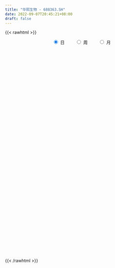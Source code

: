 ```yaml
---
title: "华熙生物 - 688363.SH"
date: 2022-09-07T20:45:21+08:00
draft: false
---
```

{{< rawhtml >}}
    <div style="text-align: center">
        <label style="padding: 1rem;"><input style="margin-right: .5rem" type="radio" name="period" value="D" checked onclick="period_change(this)">日</label>
        <label style="padding: 1rem;"><input style="margin-right: .5rem" type="radio" name="period" value="W" onclick="period_change(this)">周</label>
        <label style="padding: 1rem;"><input style="margin-right: .5rem" type="radio" name="period" value="M" onclick="period_change(this)">月</label>
    </div>
    <div id="chart" style="height: 700px;"></div> 
    <script type="text/javascript">
        const D_v = [9696.24,12510.41,11114.11,15085.14,10195.42,56358.92,20772.92,14082.0,16461.64,8015.08,14067.88,8606.81,9154.43,12484.56,11643.79,9802.37,6261.79,5445.08,10725.28,7224.83,8906.99,6627.3,6768.0,8448.54,8270.68,13493.66,8663.6,5106.58,4559.83,11213.9,17680.79,12240.28,12143.98,18448.06,13870.4,11054.18,10441.73,9566.22,8443.44,11490.97,7616.25,10586.46,9012.69,9217.48,11437.11,12061.22,13835.18,21592.79,23432.88,28581.88,22933.34,32335.97,21298.3,13264.72,13158.24,32356.3,16850.96,33539.97,17634.17,27708.22,11835.71,9414.31,42281.69,20185.03,15237.34,17236.04,10762.9,11159.14,12688.97,24039.71,16207.27,18355.76,21792.62,21407.72,20172.82,23091.63,28817.0,26551.23,25097.71,18085.27,24878.82,26247.16,27716.69,28147.29,24797.28,14334.28,16257.97,23243.94,31325.99,19888.87,21960.39,27121.49,22129.05,20550.06,49193.83,31960.5,67340.62,36495.4,46527.25,43774.11,29474.69,24253.04,32438.85,38443.62,24688.78,55408.06,47243.42,32140.36,47019.82,24787.77,32054.04,31628.52,22467.22,35044.29,38269.97,31308.02,30765.51,55631.89,53537.96,59948.01,49887.31,55806.12,31776.49,62085.66,34920.34,32686.21,20680.13,23278.29,24189.08,40917.5,21973.57,29172.34,29255.99,19233.76,29540.99,19010.38,16104.49,14849.47,12847.01,25641.95,22041.85,11453.31,18823.66,11862.22,12313.6,15004.66,17686.44,22968.79,14985.25,21508.24,35892.23,21830.17,25556.61,52176.32,40263.26,44009.32,32068.79,29529.73,21935.97,33334.34,23900.94,47709.5,45510.63,28739.92,26218.34,35783.07,31370.07,25795.62,28205.63,40125.98,53533.01,39690.06,42012.11,28748.29,42160.81,43453.45,25219.6,47423.82,22961.79,26738.01,20411.5,29782.03,19665.23,43860.3,26364.07,30602.52,29893.41,36281.57,33883.58,63941.99,54475.38,31915.16,69257.55,35905.96,32467.37,34873.92,55350.63,27540.7,30236.72,30542.13,34401.93,41968.45,35671.52,27286.91,33510.15,37919.65,34442.88,26242.79,36002.47,54727.3,46723.92,48236.04,58688.76,38694.2,38159.63,32804.79,30075.45,25347.1,51066.78,38731.38,29658.69,25752.39,16975.68,25785.74,29995.4,37768.68,77967.02,49370.98,43747.49,34921.26,34372.68,44634.22,39266.38,32936.69,31282.01,22148.78,35962.75,59626.01,35002.69,18875.2,24528.11,33896.31,36707.67,24414.37,20594.69,48731.44,29284.49,28246.34,32123.55,27669.21,32113.85,59045.02,35650.33,37446.19,40409.28,35537.67,34145.37,19149.98,16944.24,25787.3,19802.35,20809.51,26413.24,28240.82,24822.32,39426.57,26758.02,30508.9,59816.43,59370.7,43283.19,40893.52,24184.57,40998.38,42348.02,40952.23,49505.75,53918.28,42812.59,42983.44,28963.65,38337.75,32352.01,28742.2,25465.93,29301.97,36831.88,47286.65,58931.59,26054.6,29177.34,21062.52,18407.6,21670.13,16064.4,14034.64,13340.72,14643.35,11313.22,32452.97,31058.76,24439.51,24031.03,15576.37,16635.19,16375.6,20567.42,15678.76,21649.46,28104.27,15126.87,16570.49,20020.06,22355.95,17729.17,20167.66,21615.58,72241.38,59236.18,37096.52,28505.7,28645.56,21242.45,26242.17,28704.08,26383.43,15518.37,27964.19,15158.37,27780.43,17511.83,17824.11,20614.37,25098.38,29705.72,24469.03,32311.93,26004.06,19247.5,19874.54,11988.07,17688.4,14418.8,18194.18,25867.49,15839.54,18107.29,23638.89,14817.57,16970.1,13453.06,16022.71,17347.57,16748.9,16401.42,14672.14,26097.11,41481.7,21884.68,28060.18,18452.09,14493.64,12663.17,17611.89,19123.93,33009.57,27392.11,37384.27,26170.27,21591.8,14859.64,21130.21,33260.41,26826.43,23819.84,25195.49,28891.17,36075.25,40161.43,26947.44,33808.49,34308.15,27343.4,34149.67,19722.74,33909.91,24344.59,24120.27,15327.87,19340.07,40725.12,35359.41,28897.94,24993.98,17491.25,23499.9,30489.34,29884.7,22246.66,54923.12,33127.83,32568.31,29233.08,35237.18,61250.0,43264.44,38741.85,74197.66,58645.29,45875.92,55595.82,35812.5,32859.59,48855.27,41625.76,46164.84,42394.56,31035.03,34434.39,43612.37,29428.37,26395.85,69425.57,47953.98,45153.44,34544.39,30558.3,42007.64,50327.52,67305.83,30080.95,36737.69,70198.91,51810.29,45835.34,55551.51,49448.02,37549.3,31705.37,40578.03,43904.66,46576.06,51679.84,25322.23,25599.44,24218.55,117911.44,65843.71,47171.21,36387.39,52063.27,32575.71,31082.18,37702.99,28361.2,22384.74,19912.6,33880.55,19716.27,40299.77,41080.82,23854.18,26599.24,15776.86,98826.76,60223.28,40077.1,23459.78,31440.29,62147.75,36574.82,30887.77,29193.62,49556.13,38435.6,25337.57,25951.77,26449.71,21543.66,42626.41,31563.63,19924.59,33490.35,20224.25,28457.52,33298.72,18666.24,13900.93,31135.25,25915.28,21586.47,40122.61,29195.44,30795.56,26891.1,18348.69,17921.91,15839.26,16192.97,15690.78]
const D_histogram = [0.0,0.0153162393,0.2212749312,0.6464663288,0.8426050211,0.0488786676,-0.6753914128,-0.9381821122,-0.8160401668,-0.7488195825,-0.3636517121,-0.0787224869,-0.1106941783,-0.4184988246,-0.724471122,-1.2024189637,-1.4776501226,-1.3604139205,-1.4169611818,-1.165252954,-0.8859521947,-0.607722704,-0.1914787506,-0.1427975433,0.0242731216,0.472438265,0.6784626563,0.7605765509,0.6683666101,0.8831046062,1.3337596487,1.797128907,2.0824509573,2.5357779298,2.5141169944,2.049111124,1.6743757193,1.1161392698,0.8474082603,0.7997311561,0.4643427498,-0.1905693431,-0.3632374847,-0.1873889507,0.1311033631,0.282691091,0.2751267505,0.8797835707,1.628973562,2.6229641884,2.9324543614,2.2820166642,2.0939331234,1.5657456083,0.8217039036,0.9514430608,0.8642803226,1.1709009265,1.1739938822,0.6387501195,0.1596414198,-0.265274685,-1.3493786903,-2.2813069731,-2.7510951281,-2.646969305,-2.5788584805,-2.4391164654,-2.0367109118,-1.8122338908,-1.4031439561,-1.4881790886,-1.6127820989,-1.8017555138,-1.8945322728,-1.6963860048,-1.8201933453,-1.3904040594,-1.1518299923,-0.6996480818,-0.0929325621,0.6422278993,1.2557962022,0.9999725717,1.113382421,0.7745470235,0.3986317953,-0.0806441964,-0.9382682633,-1.3024498204,-0.8809098601,-0.196945038,0.1566097353,0.288646257,-0.0901388863,-0.5980038259,0.3115715841,0.904803496,1.7886254945,1.6822611508,1.3533164644,1.0802642387,0.9313154058,1.4772108824,1.6793328622,3.3510255541,4.636648704,4.7612117848,4.0551476712,3.0170535825,2.5376167413,2.6676389853,2.3415999139,1.6648837758,0.7138961711,0.0189408523,-0.8110027056,0.4851345088,1.2515302345,1.3850426754,0.4422731055,-0.850983361,-1.4907196327,-3.0023813574,-4.1697214835,-5.0314046658,-5.0800832274,-5.1487823911,-4.803707885,-5.23772226,-5.2229831066,-5.6535745449,-5.9647101087,-5.5041734366,-4.2914049813,-3.3118867348,-2.8350712583,-2.0670989646,-1.2779030563,-0.2994356011,0.1969449243,0.699735472,0.6603923172,0.8019214863,0.836972699,1.2591131686,1.6059515337,2.0643538585,2.0246877653,2.3888936207,2.7717414306,2.9012087196,2.9663145279,3.7275726889,3.9769342951,3.4889197102,3.3004765515,3.3155567165,2.9750505875,2.1310922864,1.7895399144,2.0192189842,2.4556372196,2.3651950879,2.1283105014,1.9016557951,2.208436119,2.2196272685,1.815903212,2.0485508213,1.6408400541,0.3484294671,-0.2349564737,-0.3096367486,0.5543526998,1.2275001288,1.1149804435,2.0424482588,2.4197675948,2.4952545794,2.0726097079,1.0060946642,0.3765014528,1.0076208257,1.4222446869,2.0322990685,2.1443018107,3.1069836055,3.4093533195,1.2958833094,-0.0662750134,-0.7915179393,-2.2321937097,-3.0387413795,-4.0380763645,-4.3665822456,-3.6341645459,-3.4258208241,-3.9594176806,-3.5987501807,-2.4783194997,-0.8588271923,0.4806251184,1.1916124094,0.6295006678,1.3562250185,1.6300241048,1.5463488874,2.0199676815,3.4682250015,2.8378668258,3.884730553,3.0160465354,2.5106401386,1.1164703291,0.3806697431,-0.1479188083,-1.0814560435,-0.5926071261,0.3167666322,0.2319796343,-0.3424622619,-0.9414750327,-0.526147568,-0.6864618569,-2.3093124233,-6.5741290315,-9.5185484898,-10.1159607407,-9.7642141892,-9.4474472065,-9.0168513346,-7.9674609536,-6.9755065336,-6.51514034,-5.9396745324,-5.3380517909,-4.2965113615,-3.8383590901,-3.2959011471,-2.7585408038,-1.6080809438,-1.4759005793,-1.4060589252,-0.9379573152,-1.3817802453,-1.0976021288,-0.7626392984,-0.2648860622,-0.3383375594,-0.3325037681,-0.3837371429,-0.5909850269,-0.0924695005,-0.444298019,-0.6197806878,0.1019012947,0.6235141996,0.8326949511,0.7208667123,0.8236794091,0.9139972588,1.1045375797,0.8188937745,0.7412050211,0.9851419671,1.3084210798,1.8861395203,3.0035665684,3.781199835,3.7080751419,3.5463700586,3.4782336125,3.9372772916,3.3452423438,3.1446488527,3.4269622607,2.7921229089,2.1492429263,0.9225813441,0.1490951356,-0.1948427758,-0.6231312365,-0.5781721422,-0.5879886818,-0.6194337804,-0.7883721728,-1.3793657234,-1.1675625812,-0.7699014771,-0.5045830838,-0.1741524066,0.1712301221,0.3058245732,0.3037393245,0.4132376744,0.3779469415,0.3390476438,0.3240418636,0.7950345072,1.2448344471,1.2713905656,0.9447746451,0.6434238659,0.5962396005,0.6073682464,0.7519959771,0.8044386698,0.536057417,0.1100696147,-0.120759558,-0.3075124831,-0.4938009116,-0.3102519126,-0.3632979735,-0.4359458214,-0.1746532593,0.8710462249,1.4517651261,1.9115086195,1.9497960534,1.5215516961,1.2583029534,0.8209464322,0.3050910265,-0.1187475356,-0.2843714734,-0.6183310381,-0.8091405089,-1.1089778222,-0.9075215073,-0.939615565,-0.903034007,-0.8628343236,-1.0738637545,-1.2910025091,-1.6763347,-2.04478762,-2.0008849746,-1.827093088,-1.4740888457,-1.4865811526,-1.3846065576,-1.0299195092,-1.0110773793,-0.9467871448,-1.0000892968,-1.1737147934,-1.0612589647,-1.1124791718,-1.0759965091,-1.1326986111,-1.0265493476,-0.8221909859,-0.5012982637,-0.1058124593,-0.027403039,-0.3508899587,-0.4030843528,0.0234654125,0.4589964514,0.7180115699,0.9156312756,1.0036108147,0.9661927789,1.2711339201,1.3327109441,1.665617621,1.9392950862,1.9209568021,1.7831803247,1.4454270394,1.4007091416,1.0244414641,0.5751789732,0.0858122879,0.0664649028,0.21430574,-0.2120252379,-0.6269593188,-0.4876265281,-0.0568604338,0.2737424669,0.6971943991,0.8429868323,1.1421409179,1.3040682673,1.0621990361,0.8168123887,0.724450906,1.1453698415,1.4491505654,1.5339247585,1.2960766674,0.9070110293,0.3438523388,-0.4151964756,-0.6781004806,-1.0039908898,-0.3620905089,0.1605183598,0.7152510161,0.7609920815,0.9149822088,1.3276885455,1.4394650208,1.0994898475,1.4310776046,1.831092051,1.9871997513,2.3223341594,2.2362763602,1.7611933667,0.992329831,0.6242910983,0.3779330964,0.3392343581,0.1154122787,-0.1772335574,-0.199881548,-0.3777655664,-0.542568809,0.1409704139,0.6704168857,0.4683689022,0.4159682337,0.3883248503,0.4820620397,0.6318257593,1.134161341,1.3039826946,1.464114506,1.0729260434,0.9949713887,0.8260703701,0.2829434894,-0.1918600575,-0.5040624457,-0.7600140394,-1.0421402904,-0.9010346021,-0.4904260374,-0.1942340651,-0.1424699998,-0.250126511,-0.1789897054,-0.942334939,-1.1054825327,-1.3842489796,-1.5868884917,-1.3140351164,-1.2745744442,-1.1189109558,-1.2202174384,-1.3723876829,-1.3979145797,-1.3140125219,-1.5069031075,-1.6778554376,-1.2281290683,-0.8319843176,-0.6210345299,-0.2881916947,-0.1829194703,0.9514119914,1.6671685349,1.8609930635,1.8894152871,1.8658061482,2.3088148539,2.5205800091,2.3203949536,1.8518966293,1.0970790252,0.6957336122,0.1492943268,0.043739359,-0.318027091,-0.5660602125,-1.0686631635,-1.1142818912,-1.1914580571,-1.3033505434,-1.495813082,-1.3404563907,-1.585469977,-1.7203548883,-1.6482242021,-1.8228889397,-1.8670660732,-1.6716369814,-1.2080176224,-0.8397211218,-0.3334984318,-0.1392983547,-0.1958413476,-0.1119353697,-0.2708885032,-0.3497492038,-0.4238943162]
const D_fast = [0.0,0.0191452991,0.2804227238,0.8672307036,1.2740206512,0.4925139646,-0.4006039689,-0.8979401965,-0.9798082927,-1.0997926041,-0.8055376616,-0.5402890582,-0.5999342941,-1.0123636466,-1.4994537245,-2.2780063072,-2.9226499966,-3.1455172748,-3.5563048314,-3.5959098421,-3.5380971315,-3.4117983168,-3.043424051,-3.0304422296,-2.8573032844,-2.2910285747,-1.9153885193,-1.643130487,-1.5682487753,-1.1327346276,-0.3486396729,0.5640118122,1.3699466017,2.4572180568,3.0640863699,3.1113582805,3.1552168056,2.8760151736,2.8191362292,2.971391914,2.7520891951,2.0495347664,1.7860572537,1.91505855,2.2663267046,2.4885872052,2.5498045523,3.3744072653,4.530840647,6.1805723205,7.2231760839,7.1432425528,7.4786422928,7.3418911797,6.8032754509,7.1708753734,7.2997827158,7.8991285514,8.1957199776,7.8201637448,7.3809654,6.8897306239,5.4682819461,3.96602692,2.808464983,2.2508484799,1.6742446842,1.2042075829,1.0974354086,0.8688539569,0.9271579025,0.4700779979,-0.0577205371,-0.6971328305,-1.2635426577,-1.4894928909,-2.0683485678,-1.9861602967,-2.0355437277,-1.7582738377,-1.1747914584,-0.2790740222,0.6484433312,0.6426128437,1.0343682982,0.8891696566,0.6129123773,0.1134753364,-0.9787157963,-1.6685098086,-1.4671973132,-0.8324687506,-0.4397615435,-0.2355634576,-0.6368833224,-1.2942492185,-0.3067809124,0.5126518734,1.8436302455,2.1578311895,2.1672156193,2.1642294532,2.2481094718,3.163307669,3.7852628643,6.2947119448,8.7394972706,10.0543632977,10.3620861019,10.0782554088,10.2332227529,11.0301547432,11.2895156503,11.0290204561,10.2565068942,9.5662867885,8.5335925542,9.9510133957,11.0302916801,11.5100647898,10.6778634964,9.1718611896,8.1594450097,5.8971879456,3.6874174487,1.5678830999,0.2491837314,-1.10671103,-1.9625634951,-3.7060084351,-4.9970150583,-6.8410001328,-8.6433132239,-9.5588199109,-9.4189027009,-9.2673561381,-9.4993084762,-9.2481109236,-8.7783907794,-7.8747822244,-7.329165468,-6.6514410523,-6.5256861278,-6.1836765872,-5.9393821997,-5.2024634379,-4.4541371894,-3.4796464,-3.0131405518,-2.0517112913,-0.9759281237,-0.1211586549,0.6855257855,2.3786771187,3.6222722986,4.0064876413,4.6431636204,5.4871329645,5.8903894824,5.579204253,5.6850368596,6.4195206754,7.4698482158,7.970704856,8.2658978949,8.5146571374,9.373546491,9.9396444577,9.9898962041,10.7346815188,10.7371807651,9.5318775448,8.8897524857,8.7376630236,9.740240647,10.7202631081,10.8864885337,12.3245684137,13.3068296484,14.0061302778,14.1016378333,13.2866464556,12.7511786075,13.6342031868,14.4043882198,15.5225173685,16.1705955633,17.9100232595,19.0647313034,17.2752321206,15.8965050444,14.9733826338,12.9746584359,11.4084254212,9.3995713451,7.9794199025,7.8032964658,7.1551849815,5.6317337049,5.0927136596,5.5935644657,6.998349975,8.4579585653,9.4668489586,9.0621123841,10.1278929894,10.8091981019,11.1121101063,12.0907208208,14.4060343911,14.4851429219,16.5031892873,16.3885169036,16.5107705415,15.3957183143,14.755085164,14.1895169105,12.9856156645,13.3263128003,14.3148782167,14.2880861274,13.6280286656,12.7936471367,13.0774377094,12.7455079562,10.545329284,4.636980418,-0.6870761628,-3.8134785988,-5.9027855946,-7.9478804136,-9.7714973753,-10.7139722328,-11.4658944461,-12.6343133375,-13.5437661631,-14.2766563693,-14.3092437802,-14.8106812813,-15.0921986251,-15.2444734828,-14.4960338587,-14.7328286391,-15.0145017162,-14.7808894351,-15.5701574264,-15.5603798421,-15.4160768363,-14.9845451156,-15.1425810027,-15.2198731535,-15.367040814,-15.7220349548,-15.2466368034,-15.7095398267,-16.0399676674,-15.2928103613,-14.6153189064,-14.1979644172,-14.1295759779,-13.8208434289,-13.5020262645,-13.0353515486,-13.1162719103,-13.0086594083,-12.5184369705,-11.8680525879,-10.8187992673,-8.9504805771,-7.2275473517,-6.3736532594,-5.6487658281,-4.847343871,-3.403980869,-3.1597052308,-2.5741365088,-1.4350825356,-1.3718911602,-1.4774604112,-2.4734766574,-3.209689082,-3.6023376873,-4.1864089571,-4.2859928983,-4.4428066084,-4.6291101522,-4.9951415878,-5.9309765691,-6.0110640723,-5.8058783374,-5.6667057151,-5.3798131396,-4.9916230803,-4.7805724859,-4.7067229036,-4.493915135,-4.4347191325,-4.3888565193,-4.3228518335,-3.6531005631,-2.8920920115,-2.5476882515,-2.6381105108,-2.7786053235,-2.6767296888,-2.5137589813,-2.1811322563,-1.9275798962,-2.0619467948,-2.4604171934,-2.7214362556,-2.9850673015,-3.2948059579,-3.1888199371,-3.3326904913,-3.5143247945,-3.2966955472,-2.0332345068,-1.0895743241,-0.1519536758,0.3737827714,0.3259263381,0.3772533338,0.1451334206,-0.2944492284,-0.7479746744,-0.9846914806,-1.4732338047,-1.8663284028,-2.4434101716,-2.4688342336,-2.7358321826,-2.9250091263,-3.1005180238,-3.5800133933,-4.1199027752,-4.9243186411,-5.8039684661,-6.2602870643,-6.5432684497,-6.5587864189,-6.9429240139,-7.1871010583,-7.0898938872,-7.3238211021,-7.4962276539,-7.79955213,-8.266606325,-8.4194652375,-8.7488052375,-8.9813217021,-9.3211984569,-9.4716865302,-9.472875915,-9.2773077587,-8.9082750692,-8.8367164086,-9.2479258179,-9.4008913003,-8.9684751819,-8.4181950301,-7.9796770191,-7.5531494946,-7.2142672518,-7.0101370929,-6.3874124716,-5.9926577116,-5.2433466295,-4.4848453927,-4.0229444762,-3.7149258724,-3.691322398,-3.3858630103,-3.5060203219,-3.8114880694,-4.2794016828,-4.2821328422,-4.08071557,-4.5600528574,-5.1317267679,-5.1143006093,-4.6977496234,-4.298711106,-3.700960574,-3.3444214327,-2.7597321177,-2.2717877014,-2.2481071736,-2.2892907239,-2.2005394801,-1.4932780842,-0.8272097189,-0.3589543362,-0.2727832604,-0.4350961412,-0.9122917469,-1.7751396803,-2.2075688055,-2.7844569371,-2.2330791835,-1.6703407248,-0.9367953144,-0.7008062286,-0.3180705491,0.426557924,0.8982006545,0.833097943,1.5224551013,2.3802425604,3.0331501986,3.9488681464,4.4218794373,4.3870947855,3.8663137075,3.6543477494,3.5024730216,3.5485828728,3.3536138631,3.0166596376,2.94404126,2.67171585,2.3712704052,3.0900522316,3.7871029248,3.7021471668,3.7537385568,3.8231763859,4.0374290852,4.3451492447,5.1310251617,5.6268421888,6.1530026268,6.030045675,6.2008338675,6.2384504414,5.7660594331,5.2432908718,4.8050728722,4.3591177686,3.816456445,3.7323034827,4.0203055381,4.2679389942,4.2840855595,4.1138974206,4.1402867999,3.1413578315,2.7018396046,2.0770109128,1.4776492778,1.421993874,1.1428109351,1.0187466846,0.6123858423,0.1171186771,-0.2578868646,-0.5024879373,-1.0721042998,-1.6625204892,-1.519826387,-1.3316777157,-1.2759865604,-1.015191649,-0.9556492921,0.4165351674,1.5490838447,2.2081566391,2.7089326845,3.1517750826,4.1719875018,5.0138976593,5.3938113422,5.3882871752,4.9077393274,4.6803273175,4.1712116138,4.0765914857,3.6353182629,3.2457700883,2.4760013465,2.1518121459,1.7767714658,1.3390413436,0.7726255345,0.5928681281,-0.0485129524,-0.6134865858,-0.9534119501,-1.5837989226,-2.0947425744,-2.317222728,-2.1556077746,-1.9972415544,-1.5743934724,-1.415017984,-1.5205213137,-1.4645991782,-1.6912744375,-1.8575724391,-2.0376911305]
const D_slow = [0.0,0.0038290598,0.0591477926,0.2207643748,0.4314156301,0.443635297,0.2747874438,0.0402419158,-0.1637681259,-0.3509730216,-0.4418859496,-0.4615665713,-0.4892401159,-0.593864822,-0.7749826025,-1.0755873434,-1.4449998741,-1.7851033542,-2.1393436497,-2.4306568881,-2.6521449368,-2.8040756128,-2.8519453005,-2.8876446863,-2.8815764059,-2.7634668397,-2.5938511756,-2.4037070379,-2.2366153853,-2.0158392338,-1.6823993216,-1.2331170949,-0.7125043555,-0.0785598731,0.5499693755,1.0622471565,1.4808410863,1.7598759038,1.9717279689,2.1716607579,2.2877464454,2.2401041096,2.1492947384,2.1024475007,2.1352233415,2.2058961142,2.2746778018,2.4946236945,2.901867085,3.5576081321,4.2907217225,4.8612258885,5.3847091694,5.7761455715,5.9815715474,6.2194323126,6.4355023932,6.7282276248,7.0217260954,7.1814136253,7.2213239802,7.155005309,6.8176606364,6.2473338931,5.5595601111,4.8978177848,4.2531031647,3.6433240484,3.1341463204,2.6810878477,2.3303018587,1.9582570865,1.5550615618,1.1046226833,0.6309896151,0.2068931139,-0.2481552224,-0.5957562373,-0.8837137354,-1.0586257558,-1.0818588963,-0.9213019215,-0.607352871,-0.357359728,-0.0790141228,0.1146226331,0.2142805819,0.1941195328,-0.040447533,-0.3660599881,-0.5862874531,-0.6355237126,-0.5963712788,-0.5242097146,-0.5467444361,-0.6962453926,-0.6183524966,-0.3921516226,0.055004751,0.4755700387,0.8138991548,1.0839652145,1.316794066,1.6860967866,2.1059300021,2.9436863906,4.1028485666,5.2931515128,6.3069384306,7.0612018263,7.6956060116,8.3625157579,8.9479157364,9.3641366803,9.5426107231,9.5473459362,9.3445952598,9.465878887,9.7787614456,10.1250221145,10.2355903908,10.0228445506,9.6501646424,8.8995693031,7.8571389322,6.5992877657,5.3292669589,4.0420713611,2.8411443899,1.5317138249,0.2259680482,-1.187425588,-2.6786031152,-4.0546464743,-5.1274977196,-5.9554694033,-6.6642372179,-7.181011959,-7.5004877231,-7.5753466234,-7.5261103923,-7.3511765243,-7.186078445,-6.9855980734,-6.7763548987,-6.4615766065,-6.0600887231,-5.5440002585,-5.0378283171,-4.440604912,-3.7476695543,-3.0223673744,-2.2807887424,-1.3488955702,-0.3546619965,0.5175679311,1.342687069,2.1715762481,2.9153388949,3.4481119665,3.8954969451,4.4003016912,5.0142109961,5.6055097681,6.1375873935,6.6130013422,7.165110372,7.7200171891,8.1739929921,8.6861306975,9.096340711,9.1834480778,9.1247089594,9.0472997722,9.1858879472,9.4927629793,9.7715080902,10.2821201549,10.8870620536,11.5108756984,12.0290281254,12.2805517915,12.3746771547,12.6265823611,12.9821435328,13.4902183,14.0262937526,14.803039654,15.6553779839,15.9793488112,15.9627800579,15.764900573,15.2068521456,14.4471668007,13.4376477096,12.3460021482,11.4374610117,10.5810058057,9.5911513855,8.6914638403,8.0718839654,7.8571771673,7.9773334469,8.2752365493,8.4326117162,8.7716679709,9.1791739971,9.5657612189,10.0707531393,10.9378093897,11.6472760961,12.6184587343,13.3724703682,14.0001304029,14.2792479851,14.3744154209,14.3374357188,14.0670717079,13.9189199264,13.9981115845,14.0561064931,13.9704909276,13.7351221694,13.6035852774,13.4319698132,12.8546417073,11.2111094495,8.831472327,6.3024821418,3.8614285946,1.4995667929,-0.7546460407,-2.7465112791,-4.4903879125,-6.1191729975,-7.6040916306,-8.9386045784,-10.0127324187,-10.9723221912,-11.796297478,-12.485932679,-12.8879529149,-13.2569280597,-13.608442791,-13.8429321198,-14.1883771812,-14.4627777134,-14.6534375379,-14.7196590535,-14.8042434433,-14.8873693854,-14.9833036711,-15.1310499278,-15.1541673029,-15.2652418077,-15.4201869796,-15.394711656,-15.2388331061,-15.0306593683,-14.8504426902,-14.644522838,-14.4160235233,-14.1398891283,-13.9351656847,-13.7498644294,-13.5035789376,-13.1764736677,-12.7049387876,-11.9540471455,-11.0087471867,-10.0817284013,-9.1951358866,-8.3255774835,-7.3412581606,-6.5049475746,-5.7187853615,-4.8620447963,-4.1640140691,-3.6267033375,-3.3960580015,-3.3587842176,-3.4074949115,-3.5632777206,-3.7078207562,-3.8548179266,-4.0096763717,-4.206769415,-4.5516108458,-4.8435014911,-5.0359768604,-5.1621226313,-5.205660733,-5.1628532024,-5.0863970591,-5.010462228,-4.9071528094,-4.812666074,-4.7279041631,-4.6468936972,-4.4481350704,-4.1369264586,-3.8190788172,-3.5828851559,-3.4220291894,-3.2729692893,-3.1211272277,-2.9331282334,-2.732018566,-2.5980042117,-2.5704868081,-2.6006766976,-2.6775548184,-2.8010050463,-2.8785680244,-2.9693925178,-3.0783789731,-3.122042288,-2.9042807317,-2.5413394502,-2.0634622953,-1.576013282,-1.1956253579,-0.8810496196,-0.6758130115,-0.5995402549,-0.6292271388,-0.7003200072,-0.8549027667,-1.0571878939,-1.3344323495,-1.5613127263,-1.7962166175,-2.0219751193,-2.2376837002,-2.5061496388,-2.8289002661,-3.2479839411,-3.7591808461,-4.2594020897,-4.7161753617,-5.0846975732,-5.4563428613,-5.8024945007,-6.059974378,-6.3127437228,-6.549440509,-6.7994628332,-7.0928915316,-7.3582062728,-7.6363260657,-7.905325193,-8.1884998458,-8.4451371827,-8.6506849291,-8.776009495,-8.8024626099,-8.8093133696,-8.8970358593,-8.9978069475,-8.9919405944,-8.8771914815,-8.697688589,-8.4687807701,-8.2178780665,-7.9763298717,-7.6585463917,-7.3253686557,-6.9089642504,-6.4241404789,-5.9439012784,-5.4981061972,-5.1367494373,-4.7865721519,-4.5304617859,-4.3866670426,-4.3652139707,-4.348597745,-4.29502131,-4.3480276195,-4.5047674492,-4.6266740812,-4.6408891896,-4.5724535729,-4.3981549731,-4.187408265,-3.9018730356,-3.5758559688,-3.3103062097,-3.1061031125,-2.924990386,-2.6386479257,-2.2763602843,-1.8928790947,-1.5688599278,-1.3421071705,-1.2561440858,-1.3599432047,-1.5294683249,-1.7804660473,-1.8709886745,-1.8308590846,-1.6520463306,-1.4617983102,-1.233052758,-0.9011306216,-0.5412643664,-0.2663919045,0.0913774967,0.5491505094,1.0459504472,1.6265339871,2.1856030771,2.6259014188,2.8739838765,3.0300566511,3.1245399252,3.2093485147,3.2382015844,3.193893195,3.143922808,3.0494814164,2.9138392142,2.9490818177,3.1166860391,3.2337782646,3.3377703231,3.4348515356,3.5553670455,3.7133234854,3.9968638206,4.3228594943,4.6888881208,4.9571196316,5.2058624788,5.4123800713,5.4831159437,5.4351509293,5.3091353179,5.119131808,4.8585967354,4.6333380849,4.5107315755,4.4621730593,4.4265555593,4.3640239316,4.3192765052,4.0836927705,3.8073221373,3.4612598924,3.0645377695,2.7360289904,2.4173853793,2.1376576404,1.8326032808,1.48950636,1.1400277151,0.8115245846,0.4347988078,0.0153349484,-0.2916973187,-0.4996933981,-0.6549520306,-0.7269999542,-0.7727298218,-0.534876824,-0.1180846902,0.3471635756,0.8195173974,1.2859689344,1.8631726479,2.4933176502,3.0734163886,3.5363905459,3.8106603022,3.9845937053,4.021917287,4.0328521267,3.953345354,3.8118303008,3.54466451,3.2660940372,2.9682295229,2.642391887,2.2684386165,1.9333245188,1.5369570246,1.1068683025,0.694812252,0.2390900171,-0.2276765012,-0.6455857466,-0.9475901522,-1.1575204326,-1.2408950406,-1.2757196293,-1.3246799662,-1.3526638086,-1.4203859344,-1.5078232353,-1.6137968144]
const D_data = [['2020-08-19', 133.88, 133.44, 131.12, 136.0],['2020-08-20', 132.33, 133.68, 130.5, 136.2],['2020-08-21', 135.1, 136.77, 135.0, 138.23],['2020-08-24', 136.77, 141.6, 135.55, 143.08],['2020-08-25', 140.08, 141.06, 139.33, 143.8],['2020-08-26', 132.9, 127.45, 120.33, 134.99],['2020-08-27', 125.99, 124.0, 120.1, 126.0],['2020-08-28', 124.0, 126.48, 122.52, 127.87],['2020-08-31', 125.6, 130.21, 125.18, 131.5],['2020-09-01', 130.99, 129.37, 128.09, 131.6],['2020-09-02', 130.0, 134.08, 128.3, 135.88],['2020-09-03', 134.0, 134.4, 132.66, 135.86],['2020-09-04', 129.88, 130.97, 129.51, 133.0],['2020-09-07', 129.34, 126.3, 125.73, 131.47],['2020-09-08', 125.1, 124.1, 121.61, 127.78],['2020-09-09', 124.5, 118.91, 118.91, 124.69],['2020-09-10', 120.78, 118.15, 118.15, 121.45],['2020-09-11', 118.15, 121.27, 118.02, 122.06],['2020-09-14', 124.68, 117.86, 116.79, 125.59],['2020-09-15', 119.26, 120.89, 117.0, 120.9],['2020-09-16', 120.67, 121.49, 119.5, 124.5],['2020-09-17', 120.75, 122.0, 119.55, 123.78],['2020-09-18', 122.27, 124.89, 121.3, 125.1],['2020-09-21', 125.31, 121.0, 120.58, 125.37],['2020-09-22', 120.29, 122.61, 119.68, 123.0],['2020-09-23', 124.0, 127.6, 122.51, 129.97],['2020-09-24', 125.67, 126.42, 124.13, 129.0],['2020-09-25', 127.45, 125.87, 124.68, 128.0],['2020-09-28', 125.8, 123.9, 122.7, 127.0],['2020-09-29', 125.66, 128.4, 124.7, 129.45],['2020-09-30', 128.06, 133.79, 127.64, 135.0],['2020-10-09', 134.46, 137.48, 133.18, 138.0],['2020-10-12', 138.3, 138.7, 136.38, 138.9],['2020-10-13', 138.64, 144.61, 136.91, 145.22],['2020-10-14', 142.79, 141.89, 139.83, 144.29],['2020-10-15', 141.88, 136.96, 136.2, 142.98],['2020-10-16', 138.45, 137.49, 136.38, 141.6],['2020-10-19', 139.0, 134.01, 133.1, 139.25],['2020-10-20', 134.96, 136.45, 133.9, 136.71],['2020-10-21', 136.95, 139.32, 136.0, 141.38],['2020-10-22', 139.0, 135.5, 134.14, 139.0],['2020-10-23', 135.99, 129.24, 127.7, 136.96],['2020-10-26', 127.5, 133.13, 126.02, 134.5],['2020-10-27', 133.51, 137.59, 131.24, 138.55],['2020-10-28', 136.1, 141.0, 136.1, 142.87],['2020-10-29', 138.4, 140.66, 138.0, 142.5],['2020-10-30', 139.0, 139.6, 135.25, 143.0],['2020-11-02', 140.13, 149.7, 138.66, 153.57],['2020-11-03', 149.0, 156.58, 148.64, 161.79],['2020-11-04', 157.9, 166.55, 154.91, 168.58],['2020-11-05', 165.49, 164.3, 160.01, 167.79],['2020-11-06', 161.95, 154.09, 149.72, 161.95],['2020-11-09', 154.96, 160.1, 151.0, 163.11],['2020-11-10', 160.0, 156.16, 153.2, 163.2],['2020-11-11', 156.67, 151.8, 150.88, 159.98],['2020-11-12', 152.65, 162.67, 152.65, 163.1],['2020-11-13', 162.88, 161.7, 158.5, 162.88],['2020-11-16', 168.7, 168.99, 161.71, 173.98],['2020-11-17', 169.94, 167.95, 166.51, 173.1],['2020-11-18', 166.66, 161.5, 153.95, 169.85],['2020-11-19', 158.92, 160.8, 156.0, 161.99],['2020-11-20', 159.0, 160.01, 158.5, 163.66],['2020-11-23', 161.14, 148.0, 144.28, 161.15],['2020-11-24', 144.98, 143.91, 142.83, 147.19],['2020-11-25', 144.99, 144.72, 140.9, 146.0],['2020-11-26', 144.25, 149.5, 143.4, 150.15],['2020-11-27', 149.7, 148.07, 145.34, 151.0],['2020-11-30', 149.9, 148.08, 147.13, 151.99],['2020-12-01', 149.87, 151.53, 147.51, 152.32],['2020-12-02', 147.0, 149.87, 143.74, 152.59],['2020-12-03', 149.84, 152.97, 145.18, 154.88],['2020-12-04', 151.4, 146.8, 146.11, 152.0],['2020-12-07', 146.81, 144.74, 142.88, 147.79],['2020-12-08', 144.7, 141.9, 141.69, 147.03],['2020-12-09', 141.6, 140.98, 140.0, 144.66],['2020-12-10', 140.01, 143.53, 139.02, 146.88],['2020-12-11', 144.96, 138.28, 135.54, 144.96],['2020-12-14', 140.36, 144.7, 139.0, 146.29],['2020-12-15', 143.75, 142.99, 142.5, 150.0],['2020-12-16', 141.5, 146.66, 141.05, 147.98],['2020-12-17', 146.54, 151.0, 146.03, 154.97],['2020-12-18', 152.6, 156.33, 148.78, 159.3],['2020-12-21', 156.7, 159.12, 152.13, 160.48],['2020-12-22', 158.2, 150.03, 150.0, 161.69],['2020-12-23', 149.62, 155.09, 147.8, 155.79],['2020-12-24', 155.06, 149.57, 149.1, 156.0],['2020-12-25', 147.1, 147.66, 145.59, 151.38],['2020-12-28', 145.9, 144.2, 140.24, 147.64],['2020-12-29', 143.0, 135.43, 135.12, 145.23],['2020-12-30', 135.47, 137.37, 135.0, 141.0],['2020-12-31', 137.25, 146.43, 137.25, 146.59],['2021-01-04', 145.39, 152.2, 144.62, 153.49],['2021-01-05', 150.0, 150.77, 148.6, 155.56],['2021-01-06', 149.8, 149.41, 147.34, 152.2],['2021-01-07', 151.47, 142.34, 137.0, 153.32],['2021-01-08', 140.42, 137.95, 135.9, 141.98],['2021-01-11', 146.0, 156.6, 146.0, 161.5],['2021-01-12', 160.0, 157.13, 153.11, 161.5],['2021-01-13', 160.44, 165.84, 159.03, 171.5],['2021-01-14', 165.84, 156.97, 156.74, 168.48],['2021-01-15', 155.58, 154.31, 151.0, 158.0],['2021-01-18', 154.69, 154.49, 153.1, 158.6],['2021-01-19', 154.0, 155.88, 146.77, 158.0],['2021-01-20', 157.0, 166.85, 153.71, 167.0],['2021-01-21', 167.68, 166.11, 162.68, 168.88],['2021-01-22', 169.91, 192.0, 168.0, 192.41],['2021-01-25', 196.1, 198.9, 188.99, 204.6],['2021-01-26', 197.69, 192.62, 192.62, 202.8],['2021-01-27', 192.62, 185.0, 174.23, 194.45],['2021-01-28', 181.21, 179.9, 179.3, 186.76],['2021-01-29', 182.26, 186.07, 182.26, 192.28],['2021-02-01', 182.58, 196.0, 180.06, 202.28],['2021-02-02', 195.84, 193.0, 189.26, 196.5],['2021-02-03', 190.6, 188.8, 188.67, 201.23],['2021-02-04', 189.44, 183.25, 176.0, 194.46],['2021-02-05', 184.92, 183.65, 180.66, 191.0],['2021-02-08', 184.82, 178.85, 176.88, 186.69],['2021-02-09', 181.21, 207.98, 180.5, 212.02],['2021-02-10', 203.0, 209.01, 197.15, 217.34],['2021-02-18', 215.8, 206.0, 204.61, 229.45],['2021-02-19', 204.68, 192.5, 188.88, 209.6],['2021-02-22', 193.0, 183.32, 182.98, 203.87],['2021-02-23', 180.12, 186.73, 177.0, 190.0],['2021-02-24', 186.0, 169.48, 161.0, 188.0],['2021-02-25', 169.02, 164.84, 162.88, 170.5],['2021-02-26', 155.3, 160.5, 154.0, 162.92],['2021-03-01', 161.75, 165.01, 160.78, 167.35],['2021-03-02', 166.3, 161.0, 159.6, 168.8],['2021-03-03', 159.52, 163.43, 157.0, 163.75],['2021-03-04', 160.0, 149.7, 148.0, 160.99],['2021-03-05', 145.0, 150.11, 144.4, 151.98],['2021-03-08', 152.28, 138.96, 138.88, 154.46],['2021-03-09', 136.98, 133.5, 133.11, 141.2],['2021-03-10', 136.59, 138.49, 136.58, 140.5],['2021-03-11', 140.0, 147.87, 139.01, 150.7],['2021-03-12', 147.88, 147.05, 142.35, 149.46],['2021-03-15', 147.7, 141.33, 138.44, 147.7],['2021-03-16', 141.33, 145.4, 138.8, 146.46],['2021-03-17', 143.28, 147.5, 143.01, 148.77],['2021-03-18', 147.58, 152.96, 147.21, 156.5],['2021-03-19', 149.48, 149.8, 148.69, 156.66],['2021-03-22', 152.0, 151.89, 148.0, 154.44],['2021-03-23', 155.0, 145.86, 145.02, 156.65],['2021-03-24', 144.56, 147.98, 144.01, 149.68],['2021-03-25', 147.55, 146.8, 140.05, 149.54],['2021-03-26', 148.5, 152.79, 147.8, 154.52],['2021-03-29', 152.82, 154.19, 151.7, 158.27],['2021-03-30', 153.5, 158.42, 153.22, 163.0],['2021-03-31', 156.05, 154.2, 152.0, 160.58],['2021-04-01', 155.31, 161.24, 154.62, 162.6],['2021-04-02', 161.91, 164.99, 161.0, 171.0],['2021-04-06', 164.21, 165.0, 163.6, 169.4],['2021-04-07', 163.03, 166.7, 160.0, 169.1],['2021-04-08', 165.7, 180.1, 165.66, 184.5],['2021-04-09', 178.9, 179.4, 178.0, 185.87],['2021-04-12', 178.88, 172.52, 170.8, 186.8],['2021-04-13', 170.82, 177.3, 169.03, 180.8],['2021-04-14', 176.0, 182.29, 175.02, 185.58],['2021-04-15', 182.3, 179.84, 177.1, 185.94],['2021-04-16', 178.41, 172.82, 168.9, 181.85],['2021-04-19', 170.54, 178.0, 168.38, 178.9],['2021-04-20', 177.3, 186.98, 177.0, 191.22],['2021-04-21', 185.8, 193.85, 184.01, 198.0],['2021-04-22', 194.87, 190.88, 189.0, 195.85],['2021-04-23', 190.77, 190.8, 185.1, 193.47],['2021-04-26', 189.0, 192.2, 189.0, 198.98],['2021-04-27', 190.26, 201.74, 188.01, 203.99],['2021-04-28', 199.56, 201.74, 195.34, 205.13],['2021-04-29', 198.06, 198.23, 195.5, 208.0],['2021-04-30', 197.77, 208.5, 197.45, 214.85],['2021-05-06', 209.21, 202.75, 192.11, 220.0],['2021-05-07', 202.0, 189.15, 188.11, 205.78],['2021-05-10', 190.2, 194.3, 188.16, 202.25],['2021-05-11', 192.0, 199.97, 187.68, 202.5],['2021-05-12', 196.33, 215.28, 193.3, 217.77],['2021-05-13', 210.0, 219.11, 206.35, 220.33],['2021-05-14', 218.1, 213.1, 211.88, 219.1],['2021-05-17', 210.39, 231.05, 210.3, 232.29],['2021-05-18', 228.53, 231.0, 226.66, 234.86],['2021-05-19', 228.91, 232.02, 224.2, 234.66],['2021-05-20', 231.0, 228.35, 223.8, 236.53],['2021-05-21', 227.85, 219.21, 215.35, 229.88],['2021-05-24', 217.96, 222.4, 215.0, 223.0],['2021-05-25', 222.74, 240.55, 222.74, 250.23],['2021-05-26', 240.56, 243.48, 234.61, 245.25],['2021-05-27', 239.12, 251.99, 237.11, 255.0],['2021-05-28', 250.0, 251.35, 245.1, 257.68],['2021-05-31', 250.0, 269.1, 249.61, 271.0],['2021-06-01', 267.35, 269.05, 260.1, 277.33],['2021-06-02', 267.0, 238.0, 235.7, 267.99],['2021-06-03', 236.4, 240.76, 232.0, 246.77],['2021-06-04', 236.0, 245.0, 235.0, 251.0],['2021-06-07', 230.0, 231.15, 220.13, 234.75],['2021-06-08', 230.3, 233.0, 228.18, 237.68],['2021-06-09', 234.36, 224.83, 223.88, 236.96],['2021-06-10', 223.44, 228.1, 220.36, 231.56],['2021-06-11', 225.3, 240.98, 220.0, 243.5],['2021-06-15', 238.99, 235.7, 230.7, 241.6],['2021-06-16', 236.0, 223.99, 220.2, 237.5],['2021-06-17', 224.0, 233.0, 223.12, 236.01],['2021-06-18', 231.05, 245.3, 231.05, 247.99],['2021-06-21', 245.8, 258.79, 242.0, 264.96],['2021-06-22', 259.1, 264.29, 255.0, 266.8],['2021-06-23', 264.84, 263.81, 259.0, 269.69],['2021-06-24', 264.0, 250.18, 249.0, 265.0],['2021-06-25', 252.88, 268.81, 251.0, 270.49],['2021-06-28', 270.0, 268.33, 266.94, 283.14],['2021-06-29', 267.99, 266.98, 262.98, 272.86],['2021-06-30', 268.01, 277.86, 264.6, 277.88],['2021-07-01', 277.0, 299.0, 274.0, 306.24],['2021-07-02', 277.0, 279.31, 272.44, 288.9],['2021-07-05', 278.44, 305.9, 278.0, 314.99],['2021-07-06', 309.02, 287.0, 276.3, 309.99],['2021-07-07', 278.0, 292.0, 277.3, 298.49],['2021-07-08', 291.6, 279.18, 275.1, 296.0],['2021-07-09', 275.0, 284.3, 265.0, 285.85],['2021-07-12', 283.0, 285.61, 273.0, 294.78],['2021-07-13', 281.6, 278.1, 276.0, 292.6],['2021-07-14', 278.5, 296.05, 273.0, 306.6],['2021-07-15', 293.89, 307.0, 289.06, 307.39],['2021-07-16', 306.65, 299.0, 292.0, 306.65],['2021-07-19', 294.0, 293.03, 285.0, 305.05],['2021-07-20', 286.99, 291.0, 286.6, 296.88],['2021-07-21', 294.0, 304.58, 290.02, 304.58],['2021-07-22', 305.1, 299.5, 288.23, 307.0],['2021-07-23', 293.0, 277.0, 274.9, 294.98],['2021-07-26', 270.0, 226.05, 223.28, 270.0],['2021-07-27', 226.0, 218.0, 217.11, 232.99],['2021-07-28', 218.69, 231.0, 215.0, 237.77],['2021-07-29', 241.5, 234.97, 227.2, 243.5],['2021-07-30', 230.36, 229.01, 218.2, 233.35],['2021-08-02', 222.9, 225.1, 201.0, 229.97],['2021-08-03', 221.33, 229.8, 218.59, 238.59],['2021-08-04', 227.0, 228.1, 218.0, 230.9],['2021-08-05', 222.7, 219.2, 218.05, 225.96],['2021-08-06', 219.2, 217.47, 215.5, 224.9],['2021-08-09', 209.0, 215.28, 206.99, 217.44],['2021-08-10', 213.02, 220.03, 203.0, 225.8],['2021-08-11', 217.0, 212.02, 210.1, 225.25],['2021-08-12', 207.86, 211.3, 206.66, 216.12],['2021-08-13', 212.58, 210.0, 209.98, 218.8],['2021-08-16', 210.0, 218.7, 208.02, 224.15],['2021-08-17', 217.49, 206.31, 203.69, 221.55],['2021-08-18', 204.0, 203.0, 201.08, 210.49],['2021-08-19', 203.49, 206.55, 203.04, 211.0],['2021-08-20', 206.0, 192.25, 187.76, 206.0],['2021-08-23', 192.59, 197.9, 188.31, 199.75],['2021-08-24', 199.63, 197.39, 196.0, 204.85],['2021-08-25', 199.98, 199.18, 197.0, 206.09],['2021-08-26', 200.71, 190.82, 190.38, 201.5],['2021-08-27', 191.01, 189.24, 186.5, 197.88],['2021-08-30', 178.67, 185.98, 166.88, 186.0],['2021-08-31', 185.29, 180.78, 179.01, 187.99],['2021-09-01', 181.15, 187.98, 175.04, 189.96],['2021-09-02', 187.5, 175.33, 173.0, 189.8],['2021-09-03', 174.0, 173.49, 171.63, 179.5],['2021-09-06', 172.62, 183.81, 172.01, 187.47],['2021-09-07', 184.0, 182.78, 179.01, 184.95],['2021-09-08', 183.36, 179.27, 179.03, 184.35],['2021-09-09', 180.79, 174.0, 173.62, 183.51],['2021-09-10', 173.21, 175.18, 172.62, 177.63],['2021-09-13', 175.73, 174.17, 170.44, 177.68],['2021-09-14', 172.72, 174.96, 172.72, 182.34],['2021-09-15', 173.88, 167.5, 166.89, 174.94],['2021-09-16', 166.5, 167.77, 163.87, 170.87],['2021-09-17', 165.55, 171.0, 162.5, 178.77],['2021-09-22', 165.0, 172.55, 164.18, 176.99],['2021-09-23', 174.0, 177.62, 170.0, 183.82],['2021-09-24', 177.75, 189.19, 175.49, 195.95],['2021-09-27', 188.98, 191.16, 185.0, 198.88],['2021-09-28', 188.88, 183.91, 181.42, 188.88],['2021-09-29', 181.71, 183.7, 179.61, 190.97],['2021-09-30', 183.26, 185.82, 181.9, 187.95],['2021-10-08', 185.99, 195.35, 185.0, 198.0],['2021-10-11', 195.34, 183.75, 183.5, 200.8],['2021-10-12', 182.0, 188.24, 181.46, 194.58],['2021-10-13', 188.31, 196.4, 187.0, 201.0],['2021-10-14', 195.76, 185.8, 185.01, 199.63],['2021-10-15', 184.04, 183.66, 179.0, 188.99],['2021-10-18', 177.0, 172.0, 166.18, 177.0],['2021-10-19', 170.8, 172.2, 168.5, 174.88],['2021-10-20', 174.1, 174.05, 167.53, 176.89],['2021-10-21', 173.67, 170.07, 168.0, 176.5],['2021-10-22', 169.1, 173.96, 169.1, 175.87],['2021-10-25', 174.98, 172.36, 171.68, 175.92],['2021-10-26', 172.04, 170.93, 168.33, 176.76],['2021-10-27', 165.8, 167.51, 165.0, 171.0],['2021-10-28', 166.42, 158.66, 156.37, 167.99],['2021-10-29', 159.11, 166.0, 157.01, 171.69],['2021-11-01', 168.5, 168.5, 164.3, 170.89],['2021-11-02', 167.0, 167.4, 167.0, 173.87],['2021-11-03', 168.25, 168.82, 165.4, 170.89],['2021-11-04', 169.22, 170.1, 168.1, 171.96],['2021-11-05', 169.93, 168.22, 166.02, 171.57],['2021-11-08', 167.27, 166.39, 165.08, 170.15],['2021-11-09', 166.3, 167.66, 166.0, 168.99],['2021-11-10', 166.88, 165.67, 163.47, 168.68],['2021-11-11', 165.67, 165.03, 163.74, 167.61],['2021-11-12', 165.02, 164.78, 163.7, 166.5],['2021-11-15', 164.01, 171.91, 163.64, 173.78],['2021-11-16', 173.0, 174.35, 172.23, 176.5],['2021-11-17', 176.0, 170.78, 170.1, 176.0],['2021-11-18', 170.13, 165.9, 165.0, 171.0],['2021-11-19', 165.61, 164.65, 164.1, 166.9],['2021-11-22', 164.65, 166.91, 163.7, 167.49],['2021-11-23', 167.0, 167.57, 166.55, 170.17],['2021-11-24', 166.67, 169.78, 166.67, 171.0],['2021-11-25', 170.01, 169.38, 168.18, 172.41],['2021-11-26', 169.3, 164.93, 164.04, 169.82],['2021-11-29', 163.28, 160.96, 160.5, 166.98],['2021-11-30', 161.51, 161.25, 160.04, 163.6],['2021-12-01', 162.3, 160.12, 159.44, 162.3],['2021-12-02', 160.65, 158.4, 158.06, 162.0],['2021-12-03', 158.7, 162.3, 158.4, 165.0],['2021-12-06', 162.3, 159.0, 158.13, 162.68],['2021-12-07', 159.0, 157.66, 156.56, 159.87],['2021-12-08', 157.73, 161.67, 157.0, 162.2],['2021-12-09', 162.67, 174.9, 161.91, 175.34],['2021-12-10', 172.78, 174.03, 172.58, 179.52],['2021-12-13', 176.99, 176.36, 174.33, 180.9],['2021-12-14', 175.66, 173.72, 172.0, 177.65],['2021-12-15', 175.48, 168.01, 167.5, 175.48],['2021-12-16', 169.5, 169.17, 168.18, 173.1],['2021-12-17', 168.8, 165.81, 163.03, 169.98],['2021-12-20', 164.99, 162.6, 161.71, 167.69],['2021-12-21', 162.5, 161.19, 160.6, 163.58],['2021-12-22', 162.0, 162.57, 161.23, 163.96],['2021-12-23', 162.26, 158.63, 156.88, 164.23],['2021-12-24', 158.64, 158.29, 157.86, 160.77],['2021-12-27', 158.49, 154.65, 153.61, 160.48],['2021-12-28', 154.99, 159.65, 154.4, 159.76],['2021-12-29', 158.83, 156.2, 156.02, 160.5],['2021-12-30', 155.4, 156.06, 155.11, 158.5],['2021-12-31', 156.56, 155.3, 153.68, 157.96],['2022-01-04', 155.3, 150.57, 148.2, 156.0],['2022-01-05', 149.49, 148.0, 147.0, 151.46],['2022-01-06', 147.1, 142.63, 140.52, 148.58],['2022-01-07', 142.63, 138.8, 138.18, 143.12],['2022-01-10', 139.18, 140.89, 136.3, 142.28],['2022-01-11', 140.73, 140.93, 140.01, 145.75],['2022-01-12', 142.11, 142.58, 140.11, 143.5],['2022-01-13', 143.69, 136.98, 136.98, 143.69],['2022-01-14', 136.0, 136.7, 135.5, 138.45],['2022-01-17', 135.55, 139.29, 135.2, 140.42],['2022-01-18', 139.0, 134.39, 134.21, 139.75],['2022-01-19', 134.39, 133.48, 133.0, 135.88],['2022-01-20', 133.0, 130.3, 129.88, 135.35],['2022-01-21', 130.3, 126.31, 125.2, 130.79],['2022-01-24', 125.5, 127.8, 125.15, 128.45],['2022-01-25', 127.53, 123.97, 123.36, 128.2],['2022-01-26', 124.2, 123.04, 122.08, 126.0],['2022-01-27', 123.4, 119.78, 119.72, 124.48],['2022-01-28', 119.5, 119.9, 119.5, 122.96],['2022-02-07', 121.99, 120.01, 119.0, 123.77],['2022-02-08', 120.0, 121.12, 117.26, 121.12],['2022-02-09', 121.12, 122.5, 119.72, 122.65],['2022-02-10', 123.0, 118.5, 117.6, 123.02],['2022-02-11', 118.52, 111.38, 110.66, 118.52],['2022-02-14', 110.19, 112.18, 109.61, 113.76],['2022-02-15', 112.5, 117.76, 112.2, 119.44],['2022-02-16', 117.75, 119.13, 117.0, 120.7],['2022-02-17', 118.17, 118.02, 117.5, 119.26],['2022-02-18', 117.54, 117.92, 115.05, 118.9],['2022-02-21', 117.77, 116.9, 116.3, 121.22],['2022-02-22', 114.36, 115.1, 113.77, 116.39],['2022-02-23', 115.49, 119.9, 115.27, 123.2],['2022-02-24', 119.0, 117.82, 116.47, 122.31],['2022-02-25', 120.0, 122.48, 120.0, 125.57],['2022-02-28', 121.88, 123.88, 120.5, 124.8],['2022-03-01', 123.61, 121.58, 120.31, 123.88],['2022-03-02', 121.47, 120.33, 119.13, 121.47],['2022-03-03', 121.2, 117.07, 117.07, 121.93],['2022-03-04', 116.42, 120.14, 116.3, 124.0],['2022-03-07', 120.98, 115.15, 112.89, 120.98],['2022-03-08', 115.2, 112.0, 111.81, 117.1],['2022-03-09', 112.2, 108.59, 105.5, 113.89],['2022-03-10', 112.8, 112.54, 112.45, 116.61],['2022-03-11', 110.63, 114.48, 108.61, 114.5],['2022-03-14', 112.98, 105.91, 105.88, 114.09],['2022-03-15', 105.42, 102.8, 102.8, 107.98],['2022-03-16', 103.99, 107.9, 101.0, 108.4],['2022-03-17', 112.0, 112.22, 108.58, 113.96],['2022-03-18', 111.4, 112.46, 109.66, 113.17],['2022-03-21', 114.9, 115.42, 113.51, 116.78],['2022-03-22', 116.45, 113.49, 113.21, 116.45],['2022-03-23', 114.49, 116.84, 113.0, 119.88],['2022-03-24', 115.0, 116.82, 114.0, 118.5],['2022-03-25', 115.88, 112.0, 111.7, 116.48],['2022-03-28', 110.64, 110.93, 109.66, 113.1],['2022-03-29', 110.99, 112.12, 110.99, 114.52],['2022-03-30', 113.87, 119.8, 112.36, 119.84],['2022-03-31', 119.0, 120.99, 118.0, 122.19],['2022-04-01', 119.36, 120.2, 116.6, 122.19],['2022-04-06', 119.8, 116.63, 116.11, 119.8],['2022-04-07', 116.03, 113.71, 113.6, 118.18],['2022-04-08', 113.71, 109.26, 109.0, 114.68],['2022-04-11', 107.5, 103.0, 102.67, 108.45],['2022-04-12', 102.75, 105.8, 101.59, 106.56],['2022-04-13', 105.01, 102.5, 102.0, 105.5],['2022-04-14', 103.6, 114.68, 103.6, 117.49],['2022-04-15', 112.48, 116.0, 111.3, 116.66],['2022-04-18', 113.5, 119.43, 113.0, 120.0],['2022-04-19', 120.14, 115.05, 114.81, 120.3],['2022-04-20', 115.33, 117.43, 114.0, 121.0],['2022-04-21', 115.66, 122.96, 115.66, 124.5],['2022-04-22', 121.0, 121.62, 119.25, 125.0],['2022-04-25', 118.0, 116.3, 115.88, 123.33],['2022-04-26', 119.95, 125.7, 119.52, 129.81],['2022-04-27', 125.0, 129.9, 123.99, 129.9],['2022-04-28', 128.83, 130.0, 127.0, 132.78],['2022-04-29', 130.02, 135.5, 127.96, 138.8],['2022-05-05', 133.0, 133.0, 130.38, 135.84],['2022-05-06', 129.01, 128.55, 127.5, 134.85],['2022-05-09', 128.0, 122.99, 119.98, 130.53],['2022-05-10', 120.46, 126.0, 120.01, 127.16],['2022-05-11', 125.99, 126.7, 124.05, 129.99],['2022-05-12', 126.7, 129.27, 125.66, 132.3],['2022-05-13', 130.88, 126.88, 125.8, 131.5],['2022-05-16', 128.01, 125.05, 124.33, 130.98],['2022-05-17', 124.86, 127.88, 121.51, 128.21],['2022-05-18', 127.58, 125.6, 125.35, 130.12],['2022-05-19', 124.0, 124.89, 122.3, 126.4],['2022-05-20', 125.03, 137.19, 124.9, 137.27],['2022-05-23', 137.2, 139.31, 135.03, 139.98],['2022-05-24', 138.0, 131.94, 131.94, 138.99],['2022-05-25', 131.03, 133.95, 130.89, 134.98],['2022-05-26', 133.93, 134.85, 130.1, 135.79],['2022-05-27', 135.8, 137.4, 135.8, 139.93],['2022-05-30', 143.0, 139.73, 138.0, 144.99],['2022-05-31', 138.66, 147.18, 138.01, 147.48],['2022-06-01', 145.95, 146.41, 144.38, 147.96],['2022-06-02', 146.0, 148.94, 143.83, 149.8],['2022-06-06', 145.5, 143.11, 141.37, 148.66],['2022-06-07', 143.2, 147.32, 142.31, 150.5],['2022-06-08', 145.55, 147.0, 143.1, 149.3],['2022-06-09', 146.0, 141.6, 139.2, 148.34],['2022-06-10', 140.73, 140.51, 140.2, 143.68],['2022-06-13', 139.0, 140.9, 138.51, 142.6],['2022-06-14', 138.9, 140.3, 136.5, 141.21],['2022-06-15', 141.3, 138.5, 137.38, 144.3],['2022-06-16', 138.06, 143.32, 138.06, 145.98],['2022-06-17', 142.41, 148.29, 140.5, 149.49],['2022-06-20', 148.3, 149.14, 148.3, 154.05],['2022-06-21', 149.47, 147.52, 145.8, 151.26],['2022-06-22', 148.0, 145.84, 145.45, 150.38],['2022-06-23', 144.86, 148.43, 144.86, 148.82],['2022-06-24', 149.1, 136.24, 132.01, 149.58],['2022-06-27', 138.59, 140.99, 137.99, 142.09],['2022-06-28', 141.8, 137.86, 135.5, 141.93],['2022-06-29', 138.0, 136.78, 136.36, 141.3],['2022-06-30', 136.59, 142.18, 136.59, 144.49],['2022-07-01', 143.14, 139.43, 138.3, 143.68],['2022-07-04', 139.3, 140.78, 136.79, 142.3],['2022-07-05', 140.68, 137.05, 134.88, 140.69],['2022-07-06', 135.34, 134.92, 134.0, 138.88],['2022-07-07', 134.4, 135.1, 131.68, 135.76],['2022-07-08', 135.8, 135.68, 135.13, 137.75],['2022-07-11', 133.42, 130.87, 128.25, 135.68],['2022-07-12', 130.61, 128.91, 128.9, 131.79],['2022-07-13', 129.7, 136.26, 129.05, 136.66],['2022-07-14', 135.2, 137.0, 135.2, 139.73],['2022-07-15', 135.52, 135.66, 134.88, 138.51],['2022-07-18', 135.64, 138.2, 131.01, 138.99],['2022-07-19', 137.0, 136.24, 135.01, 138.15],['2022-07-20', 136.99, 152.72, 136.91, 155.0],['2022-07-21', 154.0, 153.5, 152.0, 156.3],['2022-07-22', 154.88, 150.86, 150.03, 157.5],['2022-07-25', 150.8, 150.98, 148.59, 153.7],['2022-07-26', 151.5, 152.0, 148.88, 154.54],['2022-07-27', 153.61, 160.89, 153.61, 164.66],['2022-07-28', 160.9, 162.02, 157.95, 164.55],['2022-07-29', 162.0, 159.23, 156.83, 162.5],['2022-08-01', 158.5, 156.2, 154.2, 159.23],['2022-08-02', 153.01, 151.0, 148.62, 155.85],['2022-08-03', 153.52, 153.57, 148.51, 156.5],['2022-08-04', 152.1, 150.09, 148.06, 154.3],['2022-08-05', 150.09, 154.5, 149.99, 155.5],['2022-08-08', 153.33, 150.48, 150.15, 156.8],['2022-08-09', 149.5, 150.45, 146.0, 151.81],['2022-08-10', 148.81, 145.09, 143.66, 150.83],['2022-08-11', 146.44, 148.94, 144.47, 150.47],['2022-08-12', 148.07, 147.73, 146.19, 149.98],['2022-08-15', 148.88, 146.18, 141.8, 148.88],['2022-08-16', 145.41, 143.57, 143.09, 145.6],['2022-08-17', 143.4, 146.99, 142.1, 147.36],['2022-08-18', 146.3, 140.8, 140.22, 146.3],['2022-08-19', 139.24, 140.01, 139.06, 142.8],['2022-08-22', 140.0, 141.21, 137.11, 142.33],['2022-08-23', 140.5, 136.51, 136.1, 141.99],['2022-08-24', 135.64, 136.07, 135.64, 139.77],['2022-08-25', 135.52, 138.0, 135.52, 140.5],['2022-08-26', 138.0, 141.88, 137.88, 146.5],['2022-08-29', 139.95, 141.97, 137.2, 142.68],['2022-08-30', 141.74, 145.43, 141.05, 146.0],['2022-08-31', 143.85, 143.05, 142.0, 147.48],['2022-09-01', 143.0, 139.96, 139.38, 144.0],['2022-09-02', 140.66, 141.48, 140.1, 144.17],['2022-09-05', 140.31, 137.88, 137.39, 141.99],['2022-09-06', 138.01, 137.78, 136.51, 139.7],['2022-09-07', 137.0, 136.89, 135.07, 138.5]]
const W_v = [585258.51,354586.06,220249.45,141240.61,115378.53,109037.1,98048.54,93805.52,77719.07,103296.84,191538.12,145420.96,176410.05,153494.05,187997.71,144421.19,125587.64,96931.56,81770.73,52459.14,37467.9,33214.37,57237.12,78748.47,62256.5,59717.06,129564.61,139181.96,91031.93,103247.5,97513.39,96767.15,54766.39,112674.37,138234.27,131628.87,101764.37,78980.93,98947.24,70743.64,55414.71,116494.4,56305.84,45637.59,40252.4,43983.06,33454.52,12240.28,65958.35,47703.34,55563.68,128876.86,96928.52,100132.38,105703.0,82450.85,115281.79,120860.19,111253.51,96419.19,150954.93,223612.07,175232.35,183245.41,158718.02,139935.36,109835.32,217274.82,131038.57,126213.46,91484.77,69457.45,113040.95,139826.36,160878.15,172079.33,161280.37,93223.07,181594.26,147317.15,150385.53,220497.68,227855.43,122721.48,176356.68,198139.36,216583.42,174879.4,136277.89,240379.43,170268.08,173994.76,164344.48,149437.44,208088.49,115829.24,139712.46,117083.35,167731.98,40998.38,229536.87,171379.05,197818.02,116372.19,69396.33,127558.64,90906.43,102177.64,190989.97,141732.4,113728.44,108829.12,112490.74,83217.31,101647.39,78611.01,115401.27,95553.76,134521.77,117012.33,140808.18,162568.91,136247.18,139650.41,65985.13,170671.65,201553.01,273056.54,68672.09,210075.46,203296.55,200217.75,184451.99,272844.07,200313.42,244731.5,234041.29,139443.71,158831.59,241503.24,184510.41,168474.69,142108.0,134137.08,132660.54,123152.7,47723.01]
const W_histogram = [0.0,-0.0414814815,-0.8750583518,-1.7567238958,-2.2545475112,-2.2080497111,-2.0066869777,-1.934410966,-1.6118484262,-1.278387413,-0.4567990737,-0.3119622285,-0.3773725539,-0.1771558979,0.3383646731,0.4404225407,0.6675402441,0.537142751,0.1659368715,-0.1195037837,-0.3187220446,-0.259998652,0.026834861,0.7631869552,1.4256890771,1.9649958025,2.7797947568,2.7584004171,3.424095567,4.4126500346,4.978815692,5.3579100136,5.6533993283,5.6983563799,5.6468832527,4.9415040276,3.4939664918,3.2165391814,2.1493787678,1.0511726729,0.5553825443,-0.5470578839,-1.0274712912,-1.9960569825,-2.3652440419,-2.5024740182,-2.038525735,-1.4873940068,-1.141967551,-1.4681121286,-1.0070945336,0.188996081,1.3436188896,1.8151565926,1.1755628362,0.5513170962,-0.494519437,-0.0530139952,-0.4075030105,-0.7665908299,-1.5706679609,-1.0226940805,1.70755518,2.8748698338,3.2188223823,4.794195307,4.3758424901,1.7312827065,-0.7948345097,-2.644695916,-3.5969120667,-3.9130704878,-3.2173073367,-1.7753944711,-1.2768831553,0.1744616573,2.1286755736,1.9263388526,3.1418391242,4.0366256124,6.3354622311,6.9230397761,6.5401476491,6.0863887677,6.8227876254,7.4207327324,7.5320037617,7.9349064517,6.1392838732,1.3871839991,-2.6458734664,-5.751061171,-8.754836767,-10.5769599293,-12.3518575374,-12.8629795785,-12.90049007,-11.1821796897,-9.8038538548,-7.8652850348,-7.0134739971,-6.7444927486,-6.7285035638,-6.2069236444,-5.7428524716,-5.1148284549,-4.3791410578,-3.7902667423,-2.3992213496,-1.8460056468,-1.7980460587,-1.7760932077,-2.6297202431,-3.0624272253,-3.7306949996,-4.2490787034,-4.7713142059,-4.296618686,-3.3385165498,-2.5603825345,-2.1418791361,-1.7335458086,-1.2494857351,-0.187828034,-0.0408391681,0.6535369697,1.581639174,3.131112725,3.6523654577,3.8304571571,4.5399315337,4.8903686317,5.7093056192,5.4915078221,5.6572901407,4.7764040795,4.2473588635,3.5139989207,2.9210531769,3.4118467008,4.112527862,4.0626469848,3.4054955724,2.3337791222,1.6650947265,1.1354153709,0.4506444957]
const W_fast = [0.0,-0.0518518519,-1.1041933101,-2.425039828,-3.4865003212,-3.992014949,-4.2923239599,-4.7036506897,-4.7840502565,-4.7701860965,-4.0627975256,-3.9959512376,-4.1557047015,-3.99977702,-3.3996652806,-3.1875017779,-2.7934990134,-2.7896108188,-3.1193324804,-3.4346490816,-3.7135478537,-3.7198241241,-3.4262818957,-2.4991330628,-1.4802086716,-0.4496529956,1.060094648,1.7283004126,3.2500194542,5.3417364304,7.1526060108,8.8711778358,10.5800169826,12.0495631291,13.4098108151,13.9398075969,13.365761684,13.892469169,13.3626534474,12.5272405207,12.1702960281,10.931091129,10.1938098989,8.726209962,7.7657118921,7.0028634113,6.9571802606,7.1364634872,7.1963980552,6.5032254455,6.7124694071,7.9558090419,9.446336573,10.3716634241,10.0259603768,9.5395439108,8.3700775183,8.7983294613,8.3419646934,7.7912291665,6.5944850453,6.8867854056,10.0439234611,11.9299555733,13.0786137174,15.8525354689,16.5281432745,14.3164041675,11.591578324,9.0805429386,7.2290987712,5.9346727282,5.8261090451,6.8241732929,7.0034638199,8.4984240469,10.9848068566,11.2640548487,13.2650149013,15.1689577926,19.0516599691,21.3699974581,22.6221422434,23.689980554,26.132076318,28.5852046081,30.5794765778,32.9661058808,32.7053042705,28.3000003962,23.6054745642,19.0625215668,13.870036779,9.4036736344,4.540811642,0.8139447062,-2.4486883028,-3.5259228449,-4.5985604737,-4.6263129124,-5.527870374,-6.9450123126,-8.6111490188,-9.6413000105,-10.6129419555,-11.2636250526,-11.62272292,-11.98141529,-11.1901752347,-11.0984609437,-11.5000128701,-11.9220833211,-13.4331404173,-14.6314542058,-16.23239573,-17.8130491097,-19.5281131637,-20.1275723153,-20.0040993165,-19.8660609349,-19.9830273204,-20.008080445,-19.8363918054,-18.8216911128,-18.6849120389,-17.8271516586,-16.5036396609,-14.1713879286,-12.7370438315,-11.6013378428,-9.7568805828,-8.1838513269,-5.9375879346,-4.7825087762,-3.2024039224,-2.8891889638,-2.3563944638,-2.2112546765,-2.0739371261,-0.730181927,0.9986311997,1.9644120687,2.1586345494,1.6703628798,1.4179521657,1.1721266528,0.6000169016]
const W_slow = [0.0,-0.0103703704,-0.2291349583,-0.6683159323,-1.2319528101,-1.7839652378,-2.2856369822,-2.7692397237,-3.1722018303,-3.4917986835,-3.605998452,-3.6839890091,-3.7783321476,-3.822621122,-3.7380299538,-3.6279243186,-3.4610392576,-3.3267535698,-3.2852693519,-3.3151452979,-3.394825809,-3.459825472,-3.4531167568,-3.262320018,-2.9058977487,-2.4146487981,-1.7197001089,-1.0301000046,-0.1740761128,0.9290863958,2.1737903188,3.5132678222,4.9266176543,6.3512067493,7.7629275624,8.9983035693,9.8717951923,10.6759299876,11.2132746796,11.4760678478,11.6149134839,11.4781490129,11.2212811901,10.7222669445,10.130955934,9.5053374295,8.9957059957,8.623857494,8.3383656062,7.9713375741,7.7195639407,7.7668129609,8.1027176833,8.5565068315,8.8503975406,8.9882268146,8.8645969554,8.8513434565,8.7494677039,8.5578199964,8.1651530062,7.9094794861,8.3363682811,9.0550857395,9.8597913351,11.0583401619,12.1523007844,12.585121461,12.3864128336,11.7252388546,10.8260108379,9.847743216,9.0434163818,8.599567764,8.2803469752,8.3239623895,8.8561312829,9.3377159961,10.1231757771,11.1323321802,12.716197738,14.446957682,16.0819945943,17.6035917862,19.3092886926,21.1644718757,23.0474728161,25.0311994291,26.5660203974,26.9128163971,26.2513480305,24.8135827378,22.624873546,19.9806335637,16.8926691794,13.6769242847,10.4518017672,7.6562568448,5.2052933811,3.2389721224,1.4856036231,-0.200519564,-1.882645455,-3.4343763661,-4.870089484,-6.1487965977,-7.2435818622,-8.1911485477,-8.7909538851,-9.2524552968,-9.7019668115,-10.1459901134,-10.8034201742,-11.5690269805,-12.5017007304,-13.5639704063,-14.7567989578,-15.8309536293,-16.6655827667,-17.3056784003,-17.8411481843,-18.2745346365,-18.5869060703,-18.6338630788,-18.6440728708,-18.4806886284,-18.0852788349,-17.3025006536,-16.3894092892,-15.4317949999,-14.2968121165,-13.0742199586,-11.6468935538,-10.2740165983,-8.8596940631,-7.6655930432,-6.6037533274,-5.7252535972,-4.994990303,-4.1420286278,-3.1138966623,-2.0982349161,-1.246861023,-0.6634162424,-0.2471425608,0.0367112819,0.1493724058]
const W_data = [['2019-11-08', 78.0, 100.0, 78.0, 103.88],['2019-11-15', 100.5, 99.35, 88.88, 102.88],['2019-11-22', 99.21, 86.66, 86.6, 101.47],['2019-11-29', 86.06, 80.28, 79.0, 87.05],['2019-12-06', 80.0, 79.6, 78.08, 83.47],['2019-12-13', 79.6, 83.19, 79.38, 86.94],['2019-12-20', 83.37, 83.82, 81.39, 88.2],['2019-12-27', 83.31, 81.0, 78.78, 84.4],['2020-01-03', 80.12, 83.36, 80.01, 86.55],['2020-01-10', 82.4, 83.64, 81.0, 85.6],['2020-01-17', 83.0, 91.69, 80.6, 94.83],['2020-01-23', 90.8, 85.0, 84.0, 94.0],['2020-02-07', 72.01, 81.77, 72.0, 84.47],['2020-02-14', 81.0, 84.7, 79.68, 88.88],['2020-02-21', 84.76, 90.12, 84.02, 98.39],['2020-02-28', 90.0, 86.4, 84.86, 90.0],['2020-03-06', 86.7, 88.8, 86.7, 96.36],['2020-03-13', 86.83, 84.58, 77.0, 89.1],['2020-03-20', 84.95, 80.01, 75.14, 85.94],['2020-03-27', 77.88, 78.85, 77.02, 81.98],['2020-04-03', 77.0, 77.96, 75.6, 79.82],['2020-04-10', 79.5, 80.09, 78.69, 82.22],['2020-04-17', 80.0, 83.3, 78.06, 84.14],['2020-04-24', 83.0, 91.55, 82.71, 92.38],['2020-04-30', 91.4, 94.86, 85.28, 94.86],['2020-05-08', 94.55, 97.56, 91.01, 98.58],['2020-05-15', 97.99, 106.3, 97.11, 113.0],['2020-05-22', 105.22, 100.0, 99.67, 115.8],['2020-05-29', 101.0, 112.76, 99.13, 115.78],['2020-06-05', 113.79, 124.5, 108.45, 127.5],['2020-06-12', 124.93, 127.42, 119.49, 134.47],['2020-06-19', 128.0, 132.2, 125.12, 141.99],['2020-06-24', 133.68, 138.01, 132.0, 142.0],['2020-07-03', 138.01, 141.16, 134.33, 153.99],['2020-07-10', 140.0, 145.5, 135.56, 150.97],['2020-07-17', 147.8, 140.7, 138.7, 162.15],['2020-07-24', 140.0, 130.29, 128.88, 146.98],['2020-07-31', 130.86, 144.44, 127.0, 146.89],['2020-08-07', 144.44, 134.61, 132.0, 146.98],['2020-08-14', 133.51, 131.25, 127.26, 141.2],['2020-08-21', 131.0, 136.77, 129.34, 138.23],['2020-08-28', 136.77, 126.48, 120.1, 143.8],['2020-09-04', 125.6, 130.97, 125.18, 135.88],['2020-09-11', 129.34, 121.27, 118.02, 131.47],['2020-09-18', 124.68, 124.89, 116.79, 125.59],['2020-09-25', 125.31, 125.87, 119.68, 129.97],['2020-09-30', 125.8, 133.79, 122.7, 135.0],['2020-10-09', 134.46, 137.48, 133.18, 138.0],['2020-10-16', 138.3, 137.49, 136.2, 145.22],['2020-10-23', 139.0, 129.24, 127.7, 141.38],['2020-10-30', 127.5, 139.6, 126.02, 143.0],['2020-11-06', 140.13, 154.09, 138.66, 168.58],['2020-11-13', 154.96, 161.7, 150.88, 163.2],['2020-11-20', 168.7, 160.01, 153.95, 173.98],['2020-11-27', 161.14, 148.07, 140.9, 161.15],['2020-12-04', 149.9, 146.8, 143.74, 154.88],['2020-12-11', 146.81, 138.28, 135.54, 147.79],['2020-12-18', 140.36, 156.33, 139.0, 159.3],['2020-12-25', 156.7, 147.66, 145.59, 161.69],['2020-12-31', 145.9, 146.43, 135.0, 147.64],['2021-01-08', 145.39, 137.95, 135.9, 155.56],['2021-01-15', 146.0, 154.31, 146.0, 171.5],['2021-01-22', 154.69, 192.0, 146.77, 192.41],['2021-01-29', 196.1, 186.07, 174.23, 204.6],['2021-02-05', 182.58, 183.65, 176.0, 202.28],['2021-02-10', 184.82, 209.01, 176.88, 217.34],['2021-02-19', 215.8, 192.5, 188.88, 229.45],['2021-02-26', 193.0, 160.5, 154.0, 203.87],['2021-03-05', 161.75, 150.11, 144.4, 168.8],['2021-03-12', 152.28, 147.05, 133.11, 154.46],['2021-03-19', 147.7, 149.8, 138.44, 156.66],['2021-03-26', 152.0, 152.79, 140.05, 156.65],['2021-04-02', 152.82, 164.99, 151.7, 171.0],['2021-04-09', 164.21, 179.4, 160.0, 185.87],['2021-04-16', 178.88, 172.82, 168.9, 186.8],['2021-04-23', 170.54, 190.8, 168.38, 198.0],['2021-04-30', 189.0, 208.5, 188.01, 214.85],['2021-05-07', 209.21, 189.15, 188.11, 220.0],['2021-05-14', 190.2, 213.1, 187.68, 220.33],['2021-05-21', 210.39, 219.21, 210.3, 236.53],['2021-05-28', 217.96, 251.35, 215.0, 257.68],['2021-06-04', 250.0, 245.0, 232.0, 277.33],['2021-06-11', 230.0, 240.98, 220.0, 243.5],['2021-06-18', 238.99, 245.3, 220.2, 247.99],['2021-06-25', 245.8, 268.81, 242.0, 270.49],['2021-07-02', 270.0, 279.31, 262.98, 306.24],['2021-07-09', 278.44, 284.3, 265.0, 314.99],['2021-07-16', 283.0, 299.0, 273.0, 307.39],['2021-07-23', 294.0, 277.0, 274.9, 307.0],['2021-07-30', 270.0, 229.01, 215.0, 270.0],['2021-08-06', 222.9, 217.47, 201.0, 238.59],['2021-08-13', 209.0, 210.0, 203.0, 225.8],['2021-08-20', 210.0, 192.25, 187.76, 224.15],['2021-08-27', 192.59, 189.24, 186.5, 206.09],['2021-09-03', 178.67, 173.49, 166.88, 189.96],['2021-09-10', 172.62, 175.18, 172.01, 187.47],['2021-09-17', 175.73, 171.0, 162.5, 182.34],['2021-09-24', 165.0, 189.19, 164.18, 195.95],['2021-09-30', 188.98, 185.82, 179.61, 198.88],['2021-10-08', 185.99, 195.35, 185.0, 198.0],['2021-10-15', 195.34, 183.66, 179.0, 201.0],['2021-10-22', 177.0, 173.96, 166.18, 177.0],['2021-10-29', 174.98, 166.0, 156.37, 176.76],['2021-11-05', 168.5, 168.22, 164.3, 173.87],['2021-11-12', 167.27, 164.78, 163.47, 170.15],['2021-11-19', 164.01, 164.65, 163.64, 176.5],['2021-11-26', 164.65, 164.93, 163.7, 172.41],['2021-12-03', 163.28, 162.3, 158.06, 166.98],['2021-12-10', 162.3, 174.03, 156.56, 179.52],['2021-12-17', 176.99, 165.81, 163.03, 180.9],['2021-12-24', 164.99, 158.29, 156.88, 167.69],['2021-12-31', 158.49, 155.3, 153.61, 160.5],['2022-01-07', 155.3, 138.8, 138.18, 156.0],['2022-01-14', 139.18, 136.7, 135.5, 145.75],['2022-01-21', 135.55, 126.31, 125.2, 140.42],['2022-01-28', 125.5, 119.9, 119.5, 128.45],['2022-02-11', 121.99, 111.38, 110.66, 123.77],['2022-02-18', 110.19, 117.92, 109.61, 120.7],['2022-02-25', 117.77, 122.48, 113.77, 125.57],['2022-03-04', 121.88, 120.14, 116.3, 124.8],['2022-03-11', 120.98, 114.48, 105.5, 120.98],['2022-03-18', 112.98, 112.46, 101.0, 114.09],['2022-03-25', 114.9, 112.0, 111.7, 119.88],['2022-04-01', 110.64, 120.2, 109.66, 122.19],['2022-04-08', 119.8, 109.26, 109.0, 119.8],['2022-04-15', 107.5, 116.0, 101.59, 117.49],['2022-04-22', 113.5, 121.62, 113.0, 125.0],['2022-04-29', 118.0, 135.5, 115.88, 138.8],['2022-05-06', 133.0, 128.55, 127.5, 135.84],['2022-05-13', 128.0, 126.88, 119.98, 132.3],['2022-05-20', 128.01, 137.19, 121.51, 137.27],['2022-05-27', 137.2, 137.4, 130.1, 139.98],['2022-06-02', 143.0, 148.94, 138.0, 149.8],['2022-06-10', 145.5, 140.51, 139.2, 150.5],['2022-06-17', 139.0, 148.29, 136.5, 149.49],['2022-06-24', 148.3, 136.24, 132.01, 154.05],['2022-07-01', 138.59, 139.43, 135.5, 144.49],['2022-07-08', 139.3, 135.68, 131.68, 142.3],['2022-07-15', 133.42, 135.66, 128.25, 139.73],['2022-07-22', 135.64, 150.86, 131.01, 157.5],['2022-07-29', 150.8, 159.23, 148.59, 164.66],['2022-08-05', 158.5, 154.5, 148.06, 159.23],['2022-08-12', 153.33, 147.73, 143.66, 156.8],['2022-08-19', 148.88, 140.01, 139.06, 148.88],['2022-08-26', 140.0, 141.88, 135.52, 146.5],['2022-09-02', 139.95, 141.48, 137.2, 147.48],['2022-09-09', 140.31, 136.89, 135.07, 141.99]]
const M_v = [1301334.6300000001,447258.41,486986.27,662323.0,374434.5600000001,251238.87,419495.56,391927.19,523650.0499999999,358061.63,203171.77,181465.65,442799.9,515106.39,733044.7599999999,625763.5199999999,473834.7299999999,691464.6799999998,608801.58,807837.8400000002,869571.3600000001,752740.11,653750.17,639732.3200000001,447464.73,614226.4299999999,375966.45,371647.07,641218.7999999999,740164.27,799895.2000000001,986173.2100000001,756864.66,664262.4099999999,83993.61]
const M_histogram = [0.0,0.1991111111,0.4151268123,0.6167043923,0.0659093864,0.8961740149,2.5069267096,5.6169386168,7.0274612271,6.5955016997,6.1529142054,5.8551561294,5.8208313746,5.2936810957,7.1082373837,6.1176569738,4.6366220924,6.7826007733,11.4760179026,14.1856195593,11.8008948055,6.3608264885,2.6759747298,-1.3081814866,-4.3063660822,-6.5961590937,-10.1863074694,-11.8669356287,-12.6739924083,-11.7518903783,-9.9481422711,-8.7281557433,-6.5109406543,-5.8907333193,-5.6511326343]
const M_fast = [0.0,0.2488888889,0.5686862931,0.9244399712,0.3901223119,1.4444304442,3.6819148163,8.1961613777,11.3635492947,12.5804651922,13.6761062493,14.8421372057,16.2630202945,17.0592902896,20.6509059234,21.1897397571,20.8678603987,24.709489273,32.2719108779,38.5279174245,39.0934163721,35.2435546772,32.2276966008,27.9164950128,23.8417188967,19.9028861117,13.7661608687,9.1187988023,5.1432439206,3.127373356,2.4440858954,1.4820334873,2.0715134128,1.219037418,0.0458549444]
const M_slow = [0.0,0.0497777778,0.1535594808,0.3077355789,0.3242129255,0.5482564292,1.1749881066,2.5792227608,4.3360880676,5.9849634925,7.5231920439,8.9869810762,10.4421889199,11.7656091938,13.5426685397,15.0720827832,16.2312383063,17.9268884996,20.7958929753,24.3422978651,27.2925215665,28.8827281886,29.5517218711,29.2246764994,28.1480849789,26.4990452055,23.9524683381,20.9857344309,17.8172363289,14.8792637343,12.3922281665,10.2101892307,8.5824540671,7.1097707373,5.6969875787]
const M_data = [['2019-11-29', 78.0, 80.28, 78.0, 103.88],['2019-12-31', 80.0, 83.4, 78.08, 88.2],['2020-01-23', 83.9, 85.0, 80.6, 94.83],['2020-02-28', 72.01, 86.4, 72.0, 98.39],['2020-03-31', 86.7, 76.34, 75.14, 96.36],['2020-04-30', 75.98, 94.86, 75.6, 94.86],['2020-05-29', 94.55, 112.76, 91.01, 115.8],['2020-06-30', 113.79, 147.9, 108.45, 152.6],['2020-07-31', 149.0, 144.44, 127.0, 162.15],['2020-08-31', 144.44, 130.21, 120.1, 146.98],['2020-09-30', 130.99, 133.79, 116.79, 135.88],['2020-10-30', 134.46, 139.6, 126.02, 145.22],['2020-11-30', 140.13, 148.08, 138.66, 173.98],['2020-12-31', 149.87, 146.43, 135.0, 161.69],['2021-01-29', 145.39, 186.07, 135.9, 204.6],['2021-02-26', 182.58, 160.5, 154.0, 229.45],['2021-03-31', 161.75, 154.2, 133.11, 168.8],['2021-04-30', 155.31, 208.5, 154.62, 214.85],['2021-05-31', 209.21, 269.1, 187.68, 271.0],['2021-06-30', 267.35, 277.86, 220.0, 283.14],['2021-07-30', 277.0, 229.01, 215.0, 314.99],['2021-08-31', 222.9, 180.78, 166.88, 238.59],['2021-09-30', 181.15, 185.82, 162.5, 198.88],['2021-10-29', 185.99, 166.0, 156.37, 201.0],['2021-11-30', 168.5, 161.25, 160.04, 176.5],['2021-12-31', 162.3, 155.3, 153.61, 180.9],['2022-01-28', 155.3, 119.9, 119.5, 156.0],['2022-02-28', 121.99, 123.88, 109.61, 125.57],['2022-03-31', 123.61, 120.99, 101.0, 124.0],['2022-04-29', 119.36, 135.5, 101.59, 138.8],['2022-05-31', 133.0, 147.18, 119.98, 147.48],['2022-06-30', 145.95, 142.18, 132.01, 154.05],['2022-07-29', 143.14, 159.23, 128.25, 164.66],['2022-08-31', 158.5, 143.05, 135.52, 159.23],['2022-09-30', 143.0, 136.89, 135.07, 144.17]]
        const D_a = [null,null,null,null,143.8,null,null,null,null,null,null,null,null,null,null,null,null,null,116.79,null,null,null,null,null,null,null,null,null,null,null,null,null,null,145.22,null,null,null,null,null,null,null,null,126.02,null,null,null,null,null,null,168.58,null,null,null,null,150.88,null,null,null,null,null,null,163.66,null,null,null,null,null,null,null,null,null,null,null,null,null,null,135.54,null,null,null,null,null,null,161.69,null,null,null,null,null,135.0,null,null,null,null,null,null,null,null,171.5,null,null,null,146.77,null,null,null,204.6,null,null,null,null,null,null,null,null,null,null,null,null,null,null,null,null,null,null,null,null,null,null,null,null,null,133.11,null,null,null,null,null,null,null,156.66,null,null,null,140.05,null,null,null,null,null,null,null,null,null,null,186.8,null,null,null,null,168.38,null,null,null,null,null,null,null,null,null,null,null,null,null,null,null,null,null,234.86,null,null,null,215.0,null,null,null,null,null,277.33,null,null,null,null,null,null,null,220.0,null,null,null,null,null,null,null,null,null,null,null,null,null,null,314.99,null,null,null,265.0,null,null,null,307.39,null,null,null,null,null,null,null,null,null,null,null,201.0,null,null,null,null,null,null,225.25,null,null,null,null,null,null,null,null,null,null,null,null,166.88,null,null,null,null,187.47,null,null,null,null,null,null,null,null,162.5,null,null,null,null,null,null,null,null,null,null,201.0,null,null,null,null,null,null,null,null,null,null,156.37,null,null,null,null,null,null,null,null,null,null,null,null,176.5,null,null,null,null,null,null,null,null,null,null,null,null,null,null,156.56,null,null,null,180.9,null,null,null,null,null,null,null,null,null,null,null,null,null,null,null,null,null,null,null,null,null,null,null,null,null,null,null,null,null,null,null,null,null,null,null,null,null,null,109.61,null,null,null,null,null,null,null,null,125.57,null,null,null,null,null,null,null,null,null,null,null,null,101.0,null,null,null,null,null,null,null,null,null,null,122.19,null,null,null,null,null,101.59,null,null,null,null,null,null,null,null,null,null,null,null,138.8,null,null,null,null,null,null,null,null,121.51,null,null,null,null,null,null,null,null,null,null,null,null,null,150.5,null,null,null,null,136.5,null,null,null,154.05,null,null,null,null,null,null,null,null,null,null,null,null,null,null,128.25,null,null,null,null,null,null,null,null,null,null,null,164.66,null,null,null,null,null,null,null,null,null,null,null,null,null,null,null,null,null,null,null,null,135.52,null,null,null,147.48,null,null,null,null,null]
const W_a = [null,null,null,null,78.08,null,null,null,null,null,null,null,null,null,null,null,null,null,null,null,null,null,null,null,null,null,null,null,null,null,null,null,null,null,null,162.15,null,null,null,null,null,null,null,null,116.79,null,null,null,null,null,null,null,null,173.98,null,null,null,null,null,135.0,null,null,null,null,null,null,null,null,null,null,null,null,null,null,null,null,null,null,null,null,null,null,null,null,null,null,314.99,null,null,null,null,null,null,null,null,null,null,null,null,null,null,null,156.37,null,null,null,null,null,null,180.9,null,null,null,null,null,null,null,null,null,null,null,101.0,null,null,null,null,null,null,null,null,null,null,null,150.5,null,null,null,null,128.25,null,null,null,null,null,null,147.48,null]
const M_a = [null,null,null,null,null,null,null,null,null,null,null,null,null,null,null,null,null,null,null,null,314.99,null,null,null,null,null,null,null,101.0,null,null,null,null,null,null]
        const D_b = [[{ coord: ['2020-08-25', 143.8] }, { coord: ['2020-10-26', 126.02] }],[{ coord: ['2020-11-04', 163.66] }, { coord: ['2021-03-25', 150.88] }],[{ coord: ['2021-05-18', 234.86] }, { coord: ['2021-06-11', 220.0] }],[{ coord: ['2021-07-05', 307.39] }, { coord: ['2021-08-02', 265.0] }],[{ coord: ['2021-08-30', 187.47] }, { coord: ['2021-12-13', 166.88] }],[{ coord: ['2022-02-14', 122.19] }, { coord: ['2022-05-17', 109.61] }],[{ coord: ['2022-06-07', 150.5] }, { coord: ['2022-08-25', 136.5] }]]
const W_b = [[{ coord: ['2019-12-06', 162.15] }, { coord: ['2022-07-15', 116.79] }]]
const M_b = []
    </script>
{{< /rawhtml >}}